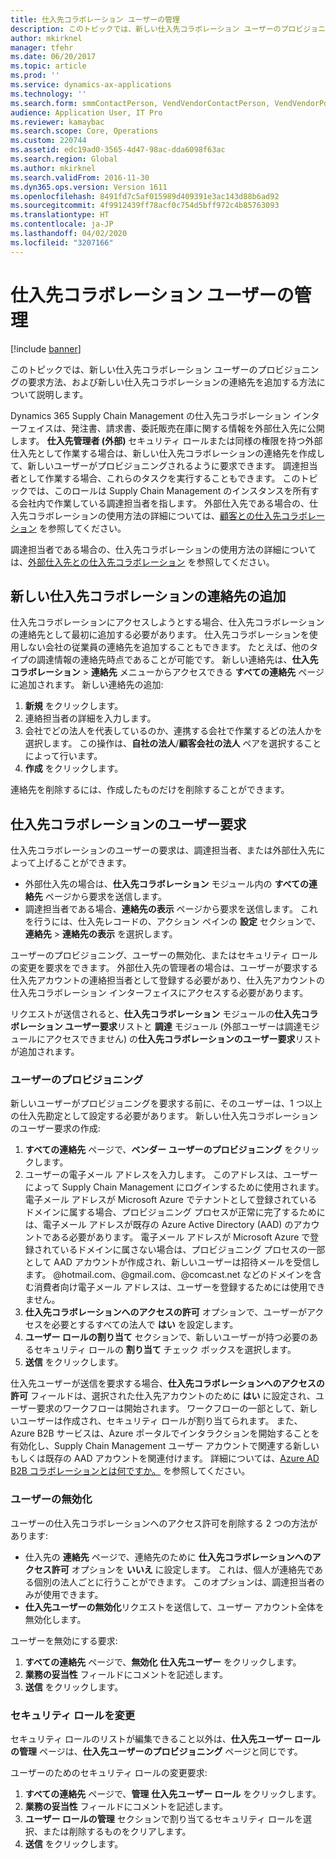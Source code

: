 ```yaml
---
title: 仕入先コラボレーション ユーザーの管理
description: このトピックでは、新しい仕入先コラボレーション ユーザーのプロビジョニングの要求方法、および新しい仕入先コラボレーションの連絡先を追加する方法について説明します。
author: mkirknel
manager: tfehr
ms.date: 06/20/2017
ms.topic: article
ms.prod: ''
ms.service: dynamics-ax-applications
ms.technology: ''
ms.search.form: smmContactPerson, VendVendorContactPerson, VendVendorPortalUser
audience: Application User, IT Pro
ms.reviewer: kamaybac
ms.search.scope: Core, Operations
ms.custom: 220744
ms.assetid: edc19ad0-3565-4d47-98ac-dda6098f63ac
ms.search.region: Global
ms.author: mkirknel
ms.search.validFrom: 2016-11-30
ms.dyn365.ops.version: Version 1611
ms.openlocfilehash: 8491fd7c5af015989d409391e3ac143d88b6ad92
ms.sourcegitcommit: 4f9912439ff78acf0c754d5bff972c4b85763093
ms.translationtype: HT
ms.contentlocale: ja-JP
ms.lasthandoff: 04/02/2020
ms.locfileid: "3207166"
---
```

# <a name="manage-vendor-collaboration-users"></a>仕入先コラボレーション ユーザーの管理

[!include [banner](../includes/banner.md)]

このトピックでは、新しい仕入先コラボレーション ユーザーのプロビジョニングの要求方法、および新しい仕入先コラボレーションの連絡先を追加する方法について説明します。 

Dynamics 365 Supply Chain Management の仕入先コラボレーション インターフェイスは、発注書、請求書、委託販売在庫に関する情報を外部仕入先に公開します。 **仕入先管理者 (外部)** セキュリティ ロールまたは同様の権限を持つ外部仕入先として作業する場合は、新しい仕入先コラボレーションの連絡先を作成して、新しいユーザーがプロビジョニングされるように要求できます。 調達担当者として作業する場合、これらのタスクを実行することもできます。 このトピックでは、このロールは Supply Chain Management のインスタンスを所有する会社内で作業している調達担当者を指します。 外部仕入先である場合の、仕入先コラボレーションの使用方法の詳細については、[顧客との仕入先コラボレーション](vendor-collaboration-work-customers-dynamics-365-operations.md) を参照してください。  

調達担当者である場合の、仕入先コラボレーションの使用方法の詳細については、[外部仕入先との仕入先コラボレーション](vendor-collaboration-work-external-vendors.md) を参照してください。

## <a name="add-new-vendor-collaboration-contacts"></a>新しい仕入先コラボレーションの連絡先の追加
 仕入先コラボレーションにアクセスしようとする場合、仕入先コラボレーションの連絡先として最初に追加する必要があります。 仕入先コラボレーションを使用しない会社の従業員の連絡先を追加することもできます。 たとえば、他のタイプの調達情報の連絡先時点であることが可能です。 新しい連絡先は、**仕入先コラボレーション** &gt; **連絡先** メニューからアクセスできる **すべての連絡先** ページに追加されます。 新しい連絡先の追加: 

1.  **新規** をクリックします。
2.  連絡担当者の詳細を入力します。
3.  会社でどの法人を代表しているのか、連携する会社で作業するどの法人かを選択します。 この操作は、**自社の法人**/**顧客会社の法人** ペアを選択することによって行います。
4.  **作成** をクリックします。

連絡先を削除するには、作成したものだけを削除することができます。

## <a name="vendor-collaboration-user-requests"></a>仕入先コラボレーションのユーザー要求
仕入先コラボレーションのユーザーの要求は、調達担当者、または外部仕入先によって上げることができます。

-   外部仕入先の場合は、**仕入先コラボレーション** モジュール内の **すべての連絡先** ページから要求を送信します。
-   調達担当者である場合、**連絡先の表示** ページから要求を送信します。 これを行うには、仕入先レコードの、アクション ペインの **設定** セクションで、**連絡先** &gt; **連絡先の表示** を選択します。

ユーザーのプロビジョニング、ユーザーの無効化、またはセキュリティ ロールの変更を要求をできます。 外部仕入先の管理者の場合は、ユーザーが要求する仕入先アカウントの連絡担当者として登録する必要があり、仕入先アカウントの仕入先コラボレーション インターフェイスにアクセスする必要があります。  

リクエストが送信されると、**仕入先コラボレーション** モジュールの**仕入先コラボレーション ユーザー要求**リストと **調達** モジュール (外部ユーザーは調達モジュールにアクセスできません) の**仕入先コラボレーションのユーザー要求**リストが追加されます。

### <a name="provision-a-user"></a>ユーザーのプロビジョニング

新しいユーザーがプロビジョニングを要求する前に、そのユーザーは、1 つ以上の仕入先勘定として設定する必要があります。 新しい仕入先コラボレーションのユーザー要求の作成:

1. **すべての連絡先** ページで、**ベンダー ユーザーのプロビジョニング** をクリックします。
2. ユーザーの電子メール アドレスを入力します。 このアドレスは、ユーザーによって Supply Chain Management にログインするために使用されます。 電子メール アドレスが Microsoft Azure でテナントとして登録されているドメインに属する場合、プロビジョニング プロセスが正常に完了するためには、電子メール アドレスが既存の Azure Active Directory (AAD) のアカウントである必要があります。 電子メール アドレスが Microsoft Azure で登録されているドメインに属さない場合は、プロビジョニング プロセスの一部として AAD アカウントが作成され、新しいユーザーは招待メールを受信します。 @hotmail.com、@gmail.com、@comcast.net などのドメインを含む消費者向け電子メール アドレスは、ユーザーを登録するためには使用できません。
3. **仕入先コラボレーションへのアクセスの許可** オプションで、ユーザーがアクセスを必要とするすべての法人で **はい** を設定します。
4. **ユーザー ロールの割り当て** セクションで、新しいユーザーが持つ必要のあるセキュリティ ロールの **割り当て** チェック ボックスを選択します。
5. **送信** をクリックします。

仕入先ユーザーが送信を要求する場合、**仕入先コラボレーションへのアクセスの許可** フィールドは、選択された仕入先アカウントのために **はい** に設定され、ユーザー要求のワークフローは開始されます。 ワークフローの一部として、新しいユーザーは作成され、セキュリティ ロールが割り当てられます。 また、Azure B2B サービスは、Azure ポータルでインタラクションを開始することを有効化し、Supply Chain Management ユーザー アカウントで関連する新しいもしくは既存の AAD アカウントを関連付けます。 詳細については、[Azure AD B2B コラボレーションとは何ですか。](https://docs.microsoft.com/azure/active-directory/active-directory-b2b-what-is-azure-ad-b2b) を参照してください。

### <a name="inactivate-a-user"></a>ユーザーの無効化

ユーザーの仕入先コラボレーションへのアクセス許可を削除する 2 つの方法があります:

-   仕入先の **連絡先** ページで、連絡先のために **仕入先コラボレーションへのアクセス許可** オプションを **いいえ** に設定します。 これは、個人が連絡先である個別の法人ごとに行うことができます。 このオプションは、調達担当者のみが使用できます。
-   **仕入先ユーザーの無効化**リクエストを送信して、ユーザー アカウント全体を無効化します。

ユーザーを無効にする要求:

1.  **すべての連絡先** ページで、**無効化** **仕入先ユーザー** をクリックします。
2.  **業務の妥当性** フィールドにコメントを記述します。
3.  **送信** をクリックします。

### <a name="modify-security-roles"></a>セキュリティ ロールを変更

セキュリティ ロールのリストが編集できること以外は、**仕入先ユーザー ロールの管理** ページは、**仕入先ユーザーのプロビジョニング** ページと同じです。  

ユーザーのためのセキュリティ ロールの変更要求:

1.  **すべての連絡先** ページで、**管理** **仕入先ユーザー ロール** をクリックします。
2.  **業務の妥当性** フィールドにコメントを記述します。
3.  **ユーザー ロールの管理** セクションで割り当てるセキュリティ ロールを選択、または削除するものをクリアします。
4.  **送信** をクリックします。




